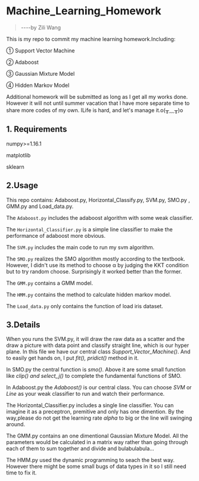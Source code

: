 # Machine_Learning_Homework
> ----by Zili Wang

This is my repo to commit my machine learning homework.Including:

① Support Vector Machine

② Adaboost

③ Gaussian Mixture Model

④ Hidden Markov Model

Additional homework will be submitted as long as I get all my works done. However it will not until summer vacation that I have more separate time to share more codes of my own. ILife is hard, and let's manage it.o(╥﹏╥)o


## 1. Requirements
numpy>=1.16.1

matplotlib

sklearn

## 2.Usage
This repo contains: Adaboost.py, Horizontal_Classify.py, SVM.py, SMO.py , GMM.py and Load_data.py.

The `Adaboost.py` includes the adaboost algorithm with some weak classifier.

The `Horizontal_Classifier.py` is a simple line classifier to make the performance of adaboost more obvious.

The `SVM.py` includes the main code to run my svm algorithm.

The `SMO.py` realizes the SMO algorithm mostly according to the textbook. However, I didn't use its method to choose α by judging the KKT condition but to try random
choose. Surprisingly it worked better than the former.

The `GMM.py` contains a GMM model.

The `HMM.py` contains the method to calculate hidden markov model.

The `Load_data.py` only contains the function of load iris dataset.

## 3.Details
When you runs the SVM.py, it will draw the raw data as a scatter and the draw a picture with data point and classify straight line, which is our hyper plane.
In this file we have our central class *Support_Vector_Machine()*. And to easily get hands on, I put *fit(), pridict()* method in it.

In SMO.py the central function is *smo()*. Above it are some small function like *clip() and select_j()* to complete the fundamental functions of SMO.

In Adaboost.py the *Adaboost()* is our central class. You can choose *SVM* or *Line* as your weak classifier to run and watch their performance.

The Horizontal_Classifier.py includes a single line classifier. You can imagine it as a preceptron, premitive and only has one dimention. By the way,please do not get the learning rate *alpha* to big or the line will swinging around.

The GMM.py contains an one dimentional Gaussian Mixture Model. All the parameters would be calculated in a matrix way rather than going through each of them to sum together and divide and bulabulabula... 

The HMM.py used the dynamic programming to seach the best way. However there might be some small bugs of data types in it so I still need time to fix it.
